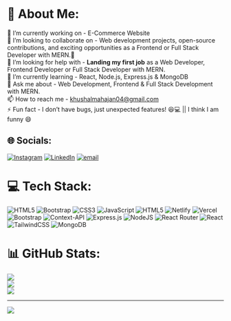 # 💫 About Me:
🔭 I’m currently working on - E-Commerce Website<br>👯 I’m looking to collaborate on -  Web development projects, open-source contributions, and exciting opportunities as a Frontend or Full Stack Developer with MERN.🚀<br>🤝 I’m looking for help with - **Landing my first job** as a Web Developer, Frontend Developer or Full Stack Developer with MERN.<br>🌱 I’m currently learning - React, Node.js, Express.js & MongoDB<br>💬 Ask me about - Web Development, Frontend & Full Stack Development with MERN.<br>📫 How to reach me - khushalmahajan04@gmail.com<br>⚡ Fun fact - I don’t have bugs, just unexpected features! 😆💻 || I think I am funny 😄  


## 🌐 Socials:
[![Instagram](https://img.shields.io/badge/Instagram-%23E4405F.svg?logo=Instagram&logoColor=white)](https://instagram.com/_khushal.m) [![LinkedIn](https://img.shields.io/badge/LinkedIn-%230077B5.svg?logo=linkedin&logoColor=white)](https://linkedin.com/in/khushal-mahajan-1025322b4) [![email](https://img.shields.io/badge/Email-D14836?logo=gmail&logoColor=white)](mailto:khushalmahajan04@gmail.com) 

# 💻 Tech Stack:
![HTML5](https://img.shields.io/badge/html5-%23E34F26.svg?style=for-the-badge&logo=html5&logoColor=white) ![Bootstrap](https://img.shields.io/badge/bootstrap-%238511FA.svg?style=for-the-badge&logo=bootstrap&logoColor=white) ![CSS3](https://img.shields.io/badge/css3-%231572B6.svg?style=for-the-badge&logo=css3&logoColor=white) ![JavaScript](https://img.shields.io/badge/javascript-%23323330.svg?style=for-the-badge&logo=javascript&logoColor=%23F7DF1E) ![HTML5](https://img.shields.io/badge/html5-%23E34F26.svg?style=for-the-badge&logo=html5&logoColor=white) ![Netlify](https://img.shields.io/badge/netlify-%23000000.svg?style=for-the-badge&logo=netlify&logoColor=#00C7B7) ![Vercel](https://img.shields.io/badge/vercel-%23000000.svg?style=for-the-badge&logo=vercel&logoColor=white) ![Bootstrap](https://img.shields.io/badge/bootstrap-%238511FA.svg?style=for-the-badge&logo=bootstrap&logoColor=white) ![Context-API](https://img.shields.io/badge/Context--Api-000000?style=for-the-badge&logo=react) ![Express.js](https://img.shields.io/badge/express.js-%23404d59.svg?style=for-the-badge&logo=express&logoColor=%2361DAFB) ![NodeJS](https://img.shields.io/badge/node.js-6DA55F?style=for-the-badge&logo=node.js&logoColor=white) ![React Router](https://img.shields.io/badge/React_Router-CA4245?style=for-the-badge&logo=react-router&logoColor=white) ![React](https://img.shields.io/badge/react-%2320232a.svg?style=for-the-badge&logo=react&logoColor=%2361DAFB) ![TailwindCSS](https://img.shields.io/badge/tailwindcss-%2338B2AC.svg?style=for-the-badge&logo=tailwind-css&logoColor=white) ![MongoDB](https://img.shields.io/badge/MongoDB-%234ea94b.svg?style=for-the-badge&logo=mongodb&logoColor=white)
# 📊 GitHub Stats:
![](https://github-readme-stats.vercel.app/api?username=khushal4622&theme=dark&hide_border=false&include_all_commits=true&count_private=true)<br/>
![](https://github-readme-streak-stats.herokuapp.com/?user=khushal4622&theme=dark&hide_border=false)<br/>
![](https://github-readme-stats.vercel.app/api/top-langs/?username=khushal4622&theme=dark&hide_border=false&include_all_commits=true&count_private=true&layout=compact)

---
[![](https://visitcount.itsvg.in/api?id=khushal4622&icon=9&color=0)](https://visitcount.itsvg.in)

<!-- Proudly created with GPRM ( https://gprm.itsvg.in ) -->

